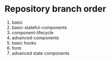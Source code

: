 # Repository branch order

1. basic
2. basic-stateful-components
3. component-lifecycle
4. advanced-components
5. basic hooks
6. form
7. advanced state components
